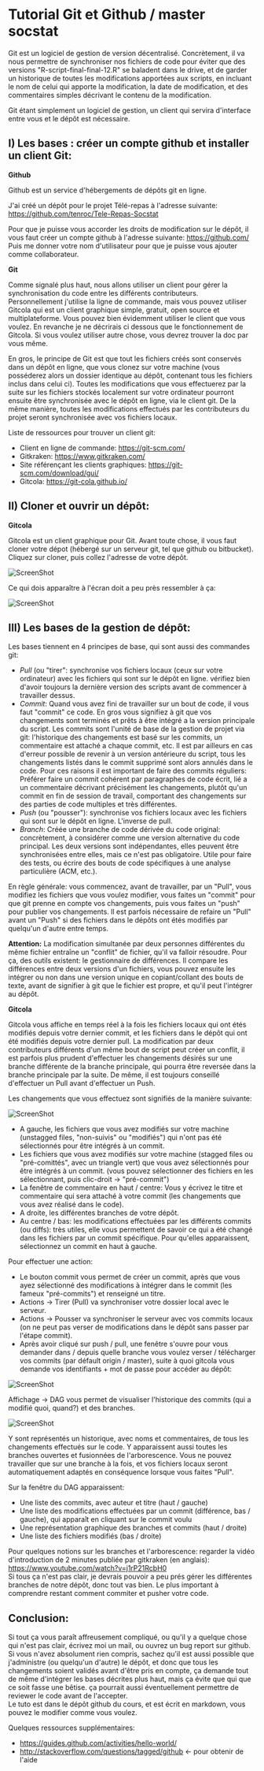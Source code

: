 # Tutorial Git et Github / master socstat

Git est un logiciel de gestion de version décentralisé. Concrètement, il va nous permettre de synchroniser nos fichiers de code pour éviter que des versions "R-script-final-final-12.R" se baladent dans le drive, et de garder un historique de toutes les modifications apportées aux scripts, en incluant le nom de celui qui apporte la modification, la date de modification, et des commentaires simples décrivant le contenu de la modification.  

Git étant simplement un logiciel de gestion, un client qui servira d'interface entre vous et le dépôt est nécessaire.  

## I) Les bases : créer un compte github et installer un client Git:

**Github**

Github est un service d'hébergements de dépôts git en ligne.

J'ai créé un dépôt pour le projet Télé-repas à l'adresse suivante:  https://github.com/tenroc/Tele-Repas-Socstat

Pour que je puisse vous accorder les droits de modification sur le dépôt, il vous faut créer un compte github à l'adresse suivante: https://github.com/  
Puis me donner votre nom d'utilisateur pour que je puisse vous ajouter comme collaborateur.  

**Git**  

Comme signalé plus haut, nous allons utiliser un client pour gérer la synchronisation du code entre les différents contributeurs.  
Personnellement j'utilise la ligne de commande, mais vous pouvez utiliser Gitcola qui est un client graphique simple, gratuit, open source et multiplateforme. Vous pouvez bien évidemment utiliser le client que vous voulez. En revanche je ne décrirais ci dessous que le fonctionnement de Gitcola. Si vous voulez utiliser autre chose, vous devrez trouver la doc par vous même.  

En gros, le principe de Git est que tout les fichiers créés sont conservés dans un dépôt en ligne, que vous clonez sur votre machine (vous posséderez alors un dossier identique au dépôt, contenant tous les fichiers inclus dans celui ci). Toutes les modifications que vous effectuerez par la suite sur les fichiers stockés localement sur votre ordinateur pourront ensuite être synchronisée avec le dépôt en ligne, via le client git. De la même manière, toutes les modifications effectués par les contributeurs du projet seront synchronisée avec vos fichiers locaux.

Liste de ressources pour trouver un client git:  

* Client en ligne de commande: https://git-scm.com/
* Gitkraken: https://www.gitkraken.com/
* Site référençant les clients graphiques: https://git-scm.com/download/gui/
* Gitcola: https://git-cola.github.io/

## II) Cloner et ouvrir un dépôt:

**Gitcola**  

Gitcola est un client graphique pour Git. Avant toute chose, il vous faut cloner votre dépot (hébergé sur un serveur git, tel que github ou bitbucket). Cliquez sur cloner, puis collez l'adresse de votre dépôt.

![ScreenShot](https://github.com/tenroc/Tele-Repas-Socstat/blob/master/Tuto-Git/screenshots/gitco_2.png) 

Ce qui dois apparaître à l'écran doit a peu près ressembler à ça:

![ScreenShot](https://github.com/tenroc/Tele-Repas-Socstat/blob/master/Tuto-Git/screenshots/gitco_1.png)

## III) Les bases de la gestion de dépôt:

Les bases tiennent en 4 principes de base, qui sont aussi des commandes git:

* *Pull* (ou "tirer": synchronise vos fichiers locaux (ceux sur votre ordinateur) avec les fichiers qui sont sur le dépôt en ligne. vérifiez bien d'avoir toujours la dernière version des scripts avant de commencer à travailler dessus.
* *Commit*: Quand vous avez fini de travailler sur un bout de code, il vous faut "commit" ce code. En gros vous signifiez à git que vos changements sont terminés et prêts à être intégré a la version principale du script. Les commits sont l'unité de base de la gestion de projet via git: l'historique des changements est basé sur les commits, un commentaire est attaché a chaque commit, etc. Il est par ailleurs en cas d'erreur possible de revenir à un version antérieure du script, tous les changements listés dans le commit supprimé sont alors annulés dans le code. Pour ces raisons il est important de faire des commits réguliers: Préférer faire un commit cohérent par paragraphes de code écrit, lié a un commentaire décrivant précisément les changements, plutôt qu'un commit en fin de session de travail, comportant des changements sur des parties de code multiples et très différentes.
* *Push* (ou "pousser"): synchronise vos fichiers locaux avec les fichiers qui sont sur le dépôt en ligne. L'inverse de pull.
* *Branch*: Créée une branche de code dérivée du code original: concrètement, à considérer comme une version alternative du code principal. Les deux versions sont indépendantes, elles peuvent être synchronisées entre elles, mais ce n'est pas obligatoire. Utile pour faire des tests, ou écrire des bouts de code spécifiques à une analyse particulière (ACM, etc.).

En règle générale: vous commencez, avant de travailler, par un "Pull", vous modifiez les fichiers que vous voulez modifier, vous faites un "commit" pour que git prenne en compte vos changements, puis vous faites un "push" pour publier vos changements. Il est parfois nécessaire de refaire un "Pull" avant un "Push" si des fichiers dans le dépôts ont étés modifiés par quelqu'un d'autre entre temps.

**Attention:** La modification simultanée par deux personnes différentes du même fichier entraîne un "conflit" de fichier, qu'il va falloir résoudre. Pour ça, des outils existent: le gestionnaire de différences. Il compare les différences entre deux versions d'un fichiers, vous pouvez ensuite les intégrer ou non dans une version unique en copiant/collant des bouts de texte, avant de signifier à git que le fichier est propre, et qu'il peut l'intégrer au dépôt.

**Gitcola**

Gitcola vous affiche en temps réel à la fois les fichiers locaux qui ont étés modifiés depuis votre dernier commit, et les fichiers dans le dépôt qui ont été modifiés depuis votre dernier pull.
La modification par deux contributeurs différents d'un même bout de script peut créer un conflit, il est parfois plus prudent d'effectuer les changements désirés sur une branche différente de la branche principale, qui pourra être reversée dans la branche principale par la suite. De même, il est toujours conseillé d'effectuer un Pull avant d'effectuer un Push.

Les changements que vous effectuez sont signifiés de la manière suivante:

![ScreenShot](https://github.com/tenroc/Tele-Repas-Socstat/blob/master/Tuto-Git/screenshots/gitco_1.png)

* A gauche, les fichiers que vous avez modifiés sur votre machine (unstagged files, "non-suivis" ou "modifiés") qui n'ont pas été sélectionnés pour être intégrés à un commit.
* Les fichiers que vous avez modifiés sur votre machine (stagged files ou "pré-comittés", avec un triangle vert) que vous avez sélectionnés pour être intégrés à un commit. (vous pouvez sélectionner des fichiers en les sélectionnant, puis clic-droit -> "pré-commit")
* La fenêtre de commentaire en haut / centre: Vous y écrivez le titre et commentaire qui sera attaché à votre commit (les changements que vous avez réalisé dans le code).
* A droite, les différentes branches de votre dépôt.
* Au centre / bas: les modifications effectuées par les différents commits (ou diffs): très utiles, elle vous permettent de savoir ce qui a été changé dans les fichiers par un commit spécifique. Pour qu'elles apparaissent, sélectionnez un commit en haut à gauche.

Pour effectuer une action:

- Le bouton commit vous permet de créer un commit, après que vous ayez sélectionné des modifications à intégrer dans le commit (les fameux "pré-commits") et renseigné un titre.
- Actions -> Tirer (Pull) va synchroniser votre dossier local avec le serveur.
- Actions -> Pousser va synchroniser le serveur avec vos commits locaux (on ne peut pas verser de modifications dans le dépôt sans passer par l'étape commit).
- Après avoir cliqué sur push / pull, une fenêtre s'ouvre pour vous demander dans / depuis quelle branche vous voulez verser / télécharger vos commits (par défault origin / master), suite à quoi gitcola vous demande vos identifiants + mot de passe pour accéder au dépôt:

![ScreenShot](https://github.com/tenroc/Tele-Repas-Socstat/blob/master/Tuto-Git/screenshots/gitco_4.png)

Affichage -> DAG vous permet de visualiser l'historique des commits (qui a modifié quoi, quand?) et des branches.

![ScreenShot](https://github.com/tenroc/Tele-Repas-Socstat/blob/master/Tuto-Git/screenshots/gitco_6.png)

Y sont représentés un historique, avec noms et commentaires, de tous les changements effectués sur le code. Y apparaissent aussi toutes les branches ouvertes et fusionnées de l'arborescence. Vous ne pouvez travailler que sur une branche à la fois, et vos fichiers locaux seront automatiquement adaptés en conséquence lorsque vous faites "Pull".

Sur la fenêtre du DAG apparaissent:

- Une liste des commits, avec auteur et titre (haut / gauche)
- Une liste des modifications effectuées par un commit (différence, bas / gauche), qui apparaît en cliquant sur le commit voulu
- Une représentation graphique des branches et commits (haut / droite)
- Une liste des fichiers modifiés (bas / droite)

Pour quelques notions sur les branches et l'arborescence: regarder la vidéo d'introduction de 2 minutes publiée par gitkraken (en anglais): https://www.youtube.com/watch?v=j1rP21RcbH0  
Si tous ça n'est pas clair, je devrais pouvoir a peu prés gérer les différentes branches de notre dépôt, donc tout vas bien. Le plus important à comprendre restant comment commiter et pusher votre code.

## Conclusion: ##

Si tout ça vous paraît affreusement compliqué, ou qu'il y a quelque chose qui n'est pas clair, écrivez moi un mail, ou ouvrez un bug report sur github.  
Si vous n'avez absolument rien compris, sachez qu'il est aussi possible que j'administre (ou quelqu'un d'autre) le dépôt, et donc que tous les changements soient validés avant d'être pris en compte, ça demande tout de même d'intégrer les bases décrites plus haut, mais ça évite que qui que ce soit fasse une bêtise. ça pourrait aussi éventuellement permettre de reviewer le code avant de l'accepter.  
Le tuto est dans le dépôt github du cours, et est écrit en markdown, vous pouvez le modifier comme vous voulez.  

Quelques ressources supplémentaires:  

* https://guides.github.com/activities/hello-world/
* http://stackoverflow.com/questions/tagged/github <- pour obtenir de l'aide
